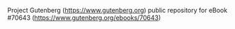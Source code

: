 Project Gutenberg (https://www.gutenberg.org) public repository for
eBook #70643 (https://www.gutenberg.org/ebooks/70643)
